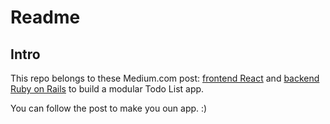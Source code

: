 # Readme

## Intro
This repo belongs to these Medium.com post: [frontend React](https://medium.com/@ChristianCastillejo/how-to-build-a-todo-list-app-using-react-hooks-redux-jwt-and-css-grid-and-connect-it-to-3-a2204ed33f72) and [backend Ruby on Rails](https://medium.com/@ChristianCastillejo/post-1-2ccd8f37e457) to build a modular Todo List app.

You can follow the post to make you oun app. :)
